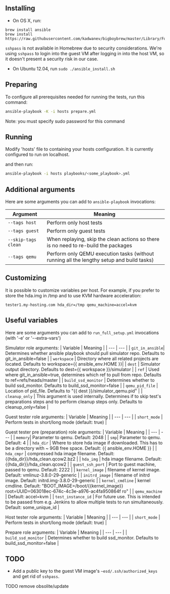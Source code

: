 ## Installing

- On OS X, run:
```
brew install ansible
brew install https://raw.githubusercontent.com/kadwanev/bigboybrew/master/Library/Formula/sshpass.rb
```

`sshpass` is not available in Homebrew due to security considerations. We're using `sshpass` to login into the guest VM after logging in into the host VM, so it doesn't present a security risk in our case.

- On Ubuntu 12.04, run `sudo ./ansible_install.sh`

## Preparing 
To configure all prerequisites needed for running the tests, run this command:

```sh
ansible-playbook -K -i hosts prepare.yml
```

Note: you must specify sudo password for this command

## Running

Modify 'hosts' file to containing your hosts configuration. 
It is currently configured to run on localhost.

and then run:

```sh
ansible-playbook -i hosts playbooks/<some_playbook>.yml
```

## Additional arguments

Here are some arguments you can add to `ansible-playbook` invocations:

| Argument | Meaning |
| --- | --- |
| `--tags host` | Perform only host tests |
| `--tags guest` | Perform only guest tests |
| `--skip-tags clean` | When replaying, skip the clean actions so there is no need to re-build the packages |
| `--tags qemu` | Perform only QEMU execution tasks (without running all the lengthy setup and build tasks) |

## Customizing

It is possible to customize variables per host. For example, if you prefer to store the hda.img in /tmp and to use KVM hardware acceleration:

```
tester1.my-hosting.com hda_dir=/tmp qemu_machine=accel=kvm
```

## Useful variables
Here are some arguments you can add to `run_full_setup.yml` invocations (with '-e' or '--extra-vars')

Simulator role arguments:
| Variable | Meaning |
| --- | --- |
| `git_in_ansible`| Determines whether ansible playbook should pull simulator repo. Defaults to git_in_ansible=false |
| `workspace` | Directory where all related projects are located. Defaults to workspace={{ ansible_env.HOME }}|
| `dest` | Simulator output directory. Defaults to dest={{ workspace }}/simulator |
| `ref` | Used where git_in_ansible=true, determines which ref to pull from repo. Defaults to ref=refs/heads/master |
| `build_ssd_monitor` | Determines whether to build ssd_monitor. Defaults to build_ssd_monitor=false |
| `qemu_pid_file` | Location of pid_file. Defaults to "{{ dest }}/simulator_qemu.pid" |
| `cleanup_only` | This argument is used internally. Determines if to skip test's preparations steps and to perform cleanup steps only. Defaults to cleanup_only=false |

Guest tester role arguments:
| Variable | Meaning |
| --- | --- |
| `short_mode` | Perform tests in short/long mode (default: true) |

Guest tester pre (preparation) role arguments:
| Variable | Meaning |
| --- | --- |
| `memory`| Parameter to qemu. Default: 2048 |
| `smp`| Parameter to qemu. Default: 4 |
| `hda_dir` | Where to store hda image if downloaded. This has to be a directory with ~ 9GB free space. Default: {{ ansible_env.HOME }} |
| `hda_cmpr` | compressed hda image filename. Default: {{hda_dir}}/hda_clean.qcow2.bz2 |
| `hda_img` | hda image filename. Default: {{hda_dir}}/hda_clean.qcow2 |
| `guest_ssh_port` | Port to guest machine, passed to qemu. Default: 2222 |
| `kernel_image` | filename of kernel image. Default: vmlinuz-3.8.0-29-generic |
| `initrd_image` | filename of initrd image. Default: initrd.img-3.8.0-29-generic |
| `kernel_cmdline` | kernel cmdline. Default: "BOOT_IMAGE=/boot/{{kernel_image}} root=UUID=063018ec-674c-4c3e-a976-ac4fa950864f ro" |
| `qemu_machine` | Default: accel=kvm |
| `test_instance_id` | For future use. This is intended to be passed from e.g. Jenkins to allow multiple tests to run simultaneously. Default: some_unique_id |

Host tester role arguments:
| Variable | Meaning |
| --- | --- |
| `short_mode` | Perform tests in short/long mode (default: true) |

Prepare role arguments:
| Variable | Meaning |
| --- | --- |
| `build_ssd_monitor` | Determines whether to build ssd_monitor. Defaults to build_ssd_monitor=false |

## TODO

- Add a public key to the guest VM image's `~esd/.ssh/authorized_keys` and get rid of `sshpass`.

TODO remove obsolite/update
